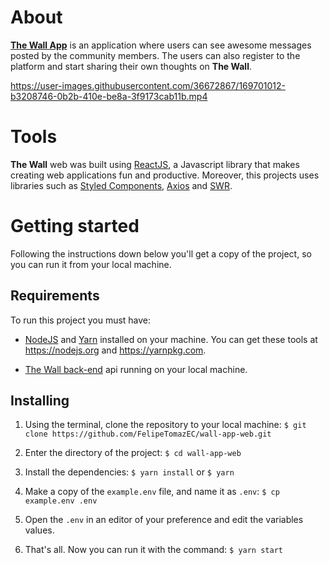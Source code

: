 # About

[**The Wall App**](https://wall-app-web.vercel.app/) is an application where users can see awesome messages posted by the community members. The users can also register to the platform and start sharing their own thoughts on **The Wall**.


https://user-images.githubusercontent.com/36672867/169701012-b3208746-0b2b-410e-be8a-3f9173cab11b.mp4




# Tools
**The Wall** web was built using [ReactJS](https://reactjs.org/), a Javascript library that makes creating web applications fun and productive. Moreover, this projects uses libraries such as [Styled Components](https://styled-components.com/), [Axios](https://axios-http.com/) and [SWR](https://swr.vercel.app/).


# Getting started

Following the instructions down below you'll get a copy of the project, so you can run it from your local machine.

## Requirements
To run this project you must have:

- [NodeJS](https://nodejs.org/) and [Yarn](https://yarnpkg.com/) installed on your machine. You can get these tools at https://nodejs.org and https://yarnpkg.com.

- [The Wall back-end](https://github.com/FelipeTomazEC/wall-app-backend) api running on your local machine. 


##  Installing

 1. Using the terminal, clone the repository to your local machine: `$ git clone https://github.com/FelipeTomazEC/wall-app-web.git`
 
 2. Enter the directory of the project: `$ cd wall-app-web`
 3. Install the dependencies: `$ yarn install` or  `$ yarn`
 4. Make a copy of the `example.env` file, and name it as `.env`: `$ cp example.env .env`
 5. Open the  `.env`  in an editor of your preference and edit the variables values.
 6. That's all. Now you can run it with the command:  `$ yarn start`

